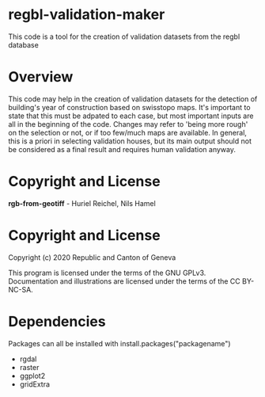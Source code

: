 # regbl-validation-maker
This code is a tool for the creation of validation datasets from the regbl database

# Overview

This code may help in the creation of validation datasets for the detection of building's year of construction based on swisstopo maps. It's important to state that this must be adpated to each case, but most important inputs are all in the beginning of the code. Changes may refer to 'being more rough' on the selection or not, or if too few/much maps are available. In general, this is a priori in selecting validation houses, but its main output should not be considered as a final result and requires human validation anyway.

# Copyright and License

**rgb-from-geotiff** - Huriel Reichel, Nils Hamel <br >

# Copyright and License
Copyright (c) 2020 Republic and Canton of Geneva

This program is licensed under the terms of the GNU GPLv3. Documentation and illustrations are licensed under the terms of the CC BY-NC-SA.

# Dependencies

Packages can all be installed with install.packages("packagename")

* rgdal
* raster
* ggplot2
* gridExtra
